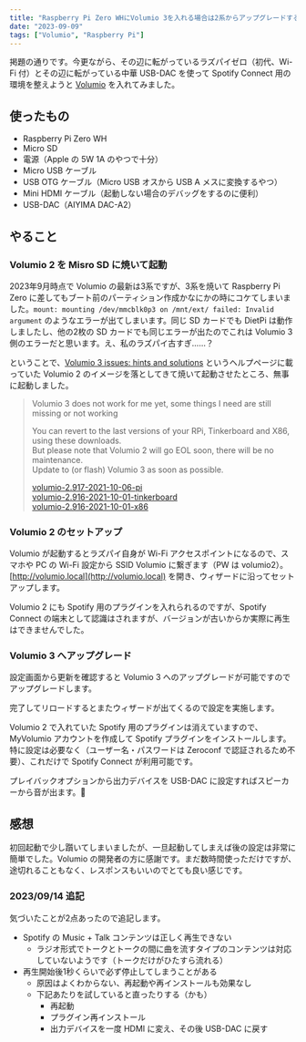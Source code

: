 ```yaml
---
title: "Raspberry Pi Zero WHにVolumio 3を入れる場合は2系からアップグレードする"
date: "2023-09-09"
tags: ["Volumio", "Raspberry Pi"]
---
```


掲題の通りです。今更ながら、その辺に転がっているラズパイゼロ（初代、Wi-Fi 付）とその辺に転がっている中華 USB-DAC を使って Spotify Connect 用の環境を整えようと [Volumio](https://volumio.com/en/get-started/) を入れてみました。

## 使ったもの

* Raspberry Pi Zero WH
* Micro SD
* 電源（Apple の 5W 1A のやつで十分）
* Micro USB ケーブル
* USB OTG ケーブル（Micro USB オスから USB A メスに変換するやつ）
* Mini HDMI ケーブル（起動しない場合のデバッグをするのに便利）
* USB-DAC（AIYIMA DAC-A2）

## やること

### Volumio 2 を Misro SD に焼いて起動

2023年9月時点で Volumio の最新は3系ですが、3系を焼いて Raspberry Pi Zero に差してもブート前のパーティション作成かなにかの時にコケてしまいました。`mount: mounting /dev/mmcblk0p3 on /mnt/ext/ failed: Invalid argument` のようなエラーが出てしまいます。同じ SD カードでも DietPi は動作しましたし、他の2枚の SD カードでも同じエラーが出たのでこれは Volumio 3 側のエラーだと思います。え、私のラズパイ古すぎ……？

ということで、[Volumio 3 issues: hints and solutions](https://community.volumio.com/t/volumio-3-issues-hints-and-solutions/51707) というヘルプページに載っていた Volumio 2 のイメージを落としてきて焼いて起動させたところ、無事に起動しました。

> Volumio 3 does not work for me yet, some things I need are still missing or not working
>
> You can revert to the last versions of your RPi, Tinkerboard and X86, using these downloads.  
> But please note that Volumio 2 will go EOL soon, there will be no maintenance.  
> Update to (or flash) Volumio 3 as soon as possible.
> 
> [volumio-2.917-2021-10-06-pi](https://updates.volumio.org/pi/volumio/2.917/volumio-2.917-2021-10-06-pi.img.zip)  
> [volumio-2.916-2021-10-01-tinkerboard](https://updates.volumio.org/tinkerboard/volumio/2.916/volumio-2.916-2021-10-01-tinkerboard.img.zip)  
> [volumio-2.916-2021-10-01-x86](https://updates.volumio.org/x86/volumio/2.916/volumio-2.916-2021-10-01-x86.img.zip)

### Volumio 2 のセットアップ

Volumio が起動するとラズパイ自身が Wi-Fi アクセスポイントになるので、スマホや PC の Wi-Fi 設定から SSID Volumio に繋ぎます（PW は volumio2）。[http://volumio.local](http://volumio.local) を開き、ウィザードに沿ってセットアップします。

Volumio 2 にも Spotify 用のプラグインを入れられるのですが、Spotify Connect の端末として認識はされますが、バージョンが古いからか実際に再生はできませんでした。

### Volumio 3 へアップグレード

設定画面から更新を確認すると Volumio 3 へのアップグレードが可能ですのでアップグレードします。

完了してリロードするとまたウィザードが出てくるので設定を実施します。

Volumio 2 で入れていた Spotify 用のプラグインは消えていますので、MyVolumio アカウントを作成して Spotify プラグインをインストールします。特に設定は必要なく（ユーザー名・パスワードは Zeroconf で認証されるため不要）、これだけで Spotify Connect が利用可能です。

プレイバックオプションから出力デバイスを USB-DAC に設定すればスピーカーから音が出ます。🎉

## 感想

初回起動で少し躓いてしまいましたが、一旦起動してしまえば後の設定は非常に簡単でした。Volumio の開発者の方に感謝です。まだ数時間使っただけですが、途切れることもなく、レスポンスもいいのでとても良い感じです。

### 2023/09/14 追記

気づいたことが2点あったので追記します。

* Spotify の Music + Talk コンテンツは正しく再生できない
  * ラジオ形式でトークとトークの間に曲を流すタイプのコンテンツは対応していないようです（トークだけがひたすら流れる）
* 再生開始後1秒くらいで必ず停止してしまうことがある
  * 原因はよくわからない、再起動や再インストールも効果なし
  * 下記あたりを試していると直ったりする（かも）
    * 再起動
    * プラグイン再インストール
    * 出力デバイスを一度 HDMI に変え、その後 USB-DAC に戻す

